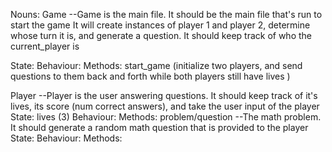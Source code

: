 Nouns:
Game
  --Game is the main file. It should be the main file that's run to start the game
  It will create instances of player 1 and player 2, determine whose turn it is, and 
  generate a question. It should keep track of who the current_player is

  State: 
  Behaviour:
  Methods: start_game (initialize two players, and send questions to them back and forth while both players still have lives )

  Player
  --Player is the user answering questions. It should keep track of it's lives, its score (num correct answers), and take the user input of the player
    State: lives (3)
    Behaviour:
    Methods:
  problem/question
  --The math problem. It should generate a random math question that is provided to the player
    State: 
    Behaviour:
    Methods: